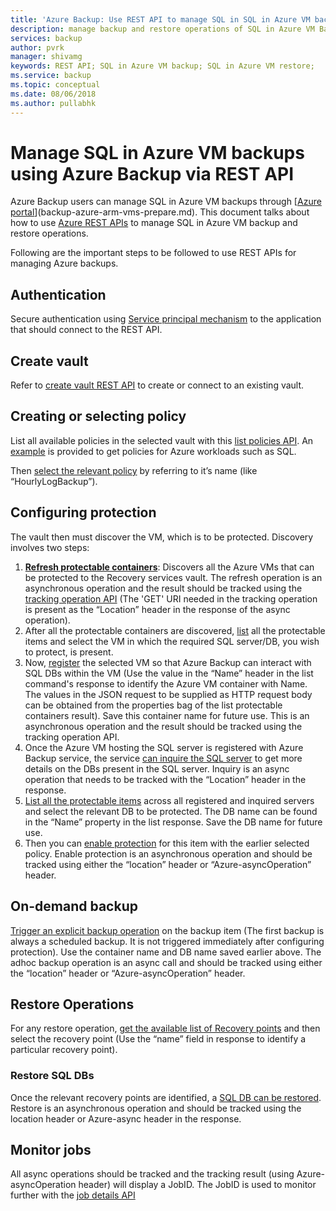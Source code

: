 ```yaml
---
title: 'Azure Backup: Use REST API to manage SQL in SQL in Azure VM backups'
description: manage backup and restore operations of SQL in Azure VM Backup using REST API
services: backup
author: pvrk
manager: shivamg
keywords: REST API; SQL in Azure VM backup; SQL in Azure VM restore;
ms.service: backup
ms.topic: conceptual
ms.date: 08/06/2018
ms.author: pullabhk
---
```

# Manage SQL in Azure VM backups using Azure Backup via REST API

Azure Backup users can manage SQL in Azure VM backups through [[Azure portal](backup-azure-sql-database.md)](backup-azure-arm-vms-prepare.md). This document talks about how to use [Azure REST APIs](https://docs.microsoft.com/rest/api/recoveryservices/) to manage SQL in Azure VM backup and restore operations.

Following are the important steps to be followed to use REST APIs for managing Azure backups.

## Authentication

Secure authentication using [Service principal mechanism](https://docs.microsoft.com/azure/azure-resource-manager/resource-group-create-service-principal-portal) to the application that should connect to the REST API.

## Create vault

Refer to [create vault REST API](https://docs.microsoft.com/rest/api/recoveryservices/vaults/createorupdate) to create or connect to an existing vault.

## Creating or selecting policy

List all available policies in the selected vault with this [list policies API](https://docs.microsoft.com/rest/api/backup/backuppolicies/list). An [example](https://docs.microsoft.com/rest/api/backup/backuppolicies/list#list_protection_policies_with_backupmanagementtype_filter_as_azureworkload) is provided to get policies for Azure workloads such as SQL.

Then [select the relevant policy](https://docs.microsoft.com/rest/api/backup/protectionpolicies/get) by referring to it’s name (like “HourlyLogBackup”).

## Configuring protection

The vault then must discover the VM, which is to be protected. Discovery involves two steps:

1. [**Refresh protectable containers**](https://docs.microsoft.com/rest/api/backup/protectioncontainers/refresh): Discovers all the Azure VMs that can be protected to the Recovery services vault. The refresh operation is an asynchronous operation and the result should be tracked using the [tracking operation API](https://docs.microsoft.com/azure/azure-resource-manager/resource-manager-async-operations) (The 'GET' URI needed in the tracking operation is present as the “Location” header in the response of the async operation).
2. After all the protectable containers are discovered, [list](https://docs.microsoft.com/rest/api/backup/backupprotectableitems/list#list_protectable_items_with_backupmanagementtype_filter_as_azureiaasvm) all the protectable items and select the VM in which the required SQL server/DB, you wish to protect, is present.
3. Now, [register](https://docs.microsoft.com/rest/api/backup/protectioncontainers/register) the selected VM so that Azure Backup can interact with SQL DBs within the VM (Use the value in the “Name” header in the list command's response to identify the Azure VM container with Name. The values in the JSON request to be supplied as HTTP request body can be obtained from the properties bag of the list protectable containers result). Save this container name for future use. This is an asynchronous operation and the result should be tracked using the tracking operation API.
4. Once the Azure VM hosting the SQL server is registered with Azure Backup service, the service [can inquire the SQL server](https://docs.microsoft.com/rest/api/backup/protectioncontainers/inquire) to get more details on the DBs present in the SQL server. Inquiry is an async operation that needs to be tracked with the “Location” header in the response.
5. [List all the protectable items](https://docs.microsoft.com/rest/api/backup/backupprotectableitems/list) across all registered and inquired servers and select the relevant DB to be protected. The DB name can be found in the “Name” property in the list response. Save the DB name for future use.
6. Then you can [enable protection](https://docs.microsoft.com/rest/api/backup/protecteditems/createorupdate) for this item with the earlier selected policy. Enable protection is an asynchronous operation and should be tracked using either the “location” header or “Azure-asyncOperation” header.

## On-demand backup

[Trigger an explicit backup operation](https://docs.microsoft.com/rest/api/backup/backups/trigger) on the backup item (The first backup is always a scheduled backup. It is not triggered immediately after configuring protection). Use the container name and DB name saved earlier above. The adhoc backup operation is an async call and should be tracked using either the “location” header or “Azure-asyncOperation” header.

## Restore Operations

For any restore operation, [get the available list of Recovery points](https://docs.microsoft.com/rest/api/backup/recoverypoints/list) and then select the recovery point (Use the “name” field in response to identify a particular recovery point).

### Restore SQL DBs

Once the relevant recovery points are identified, a [SQL DB can be restored](https://docs.microsoft.com/rest/api/backup/restores/trigger). Restore is an asynchronous operation and should be tracked using the location header or Azure-async header in the response.

## Monitor jobs

All async operations should be tracked and the tracking result (using Azure-asyncOperation header) will display a JobID. The JobID is used to monitor further with the [job details API](https://docs.microsoft.com/rest/api/backup/jobdetails/get#azureiaasvmjob)
